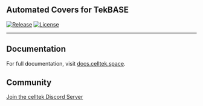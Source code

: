 ## Automated Covers for TekBASE
<p>
    <a href="https://github.com/celltek/covers/releases"><img src="https://img.shields.io/github/v/release/celltek/covers" alt="Release"></a>
    <a href="https://github.com/celltek/covers/blob/master/LICENSE"><img src="https://img.shields.io/github/license/celltek/covers" alt="License"></a>
</p>

------

## Documentation

For full documentation, visit [docs.celltek.space](https://docs.celltek.space/).

## Community

[Join the celltek Discord Server](https://celltek.de/discord)
